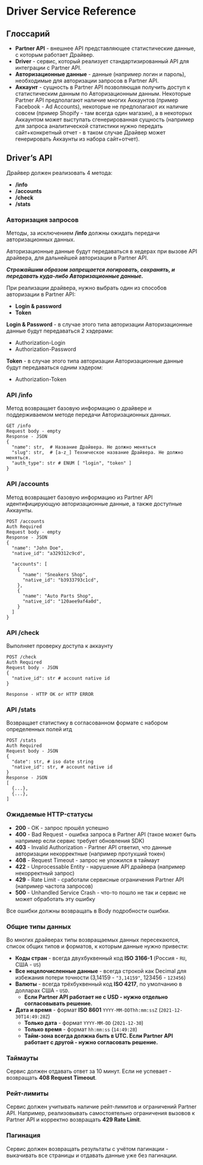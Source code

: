 # Driver Service Reference

## Глоссарий

* **Partner API** - внешнее API представляющее статистические данные, с которым работает Драйвер.
* **Driver** - сервис, который реализует стандартизированный API для интеграции с Partner API.
* **Авторизационные данные** - данные (например логин и пароль), необходимые для авторизации запросов в Partner API.
* **Аккаунт** - сущность в Partner API позволяющая получить доступ к статистическим данным по Авторизационным данным.
  Некоторые Partner API предполагают наличие многих Аккаунтов (пример Facebook - Ad Accounts), некоторые не предполагают
  их наличие совсем (пример Shopify - там всегда один магазин), а в некоторых Аккаунтом может выступать сгенерированная
  сущность (например для запроса аналитической статистики нужно передать сайт+конкретный отчет - в таком случае Драйвер
  может генерировать Аккаунты из набора сайт+отчет).

## Driver’s API

Драйвер должен реализовать 4 метода:

* **/info**
* **/accounts**
* **/check**
* **/stats**

### Авторизация запросов

Методы, за исключением **/info** должны ожидать передачи авторизационных данных.

Авторизационные данные будут передаваться в хедерах при вызове API драйвера, для дальнейшей авторизации в Partner API.

***Строжайшим образом запрещается логировать, сохранять, и передавать куда-либо Авторизационные данные.***

При реализации драйвера, нужно выбрать один из способов авторизации в Partner API:

* **Login & password**
* **Token**

**Login & Password** - в случае этого типа авторизации Авторизационные данные будут передаваться 2 хэдерами:

* Authorization-Login
* Authorization-Password

**Token** - в случае этого типа авторизации Авторизационные данные будут передаваться одним хэдером:

* Authorization-Token

### API /info

Метод возвращает базовую информацию о драйвере и поддерживаемом методе передачи Авторизационных данных.

```
GET /info
Request body - empty
Response - JSON
{
  "name": str,  # Название Драйвера. Не должно меняться  
  "slug": str,  # [a-z_] Техническое название Драйвера. Не должно меняться. 
  "auth_type": str # ENUM [ "login", "token" ] 
}
```

### API /accounts

Метод возвращает базовую информацию из Partner API идентифицирующую авторизационные данные, а также доступные Аккаунты.

```
POST /accounts
Auth Required
Request body - empty
Response - JSON
{
  "name": "John Doe",
  "native_id": "a329312c9cd",
  
  "accounts": [
    {
      "name": "Sneakers Shop",  
      "native_id": "b3933793c1cd",  
    },
    {
      "name": "Auto Parts Shop",  
      "native_id": "120aee9af4a0d",  
    }
  ]
}
```

### API /check

Выполняет проверку доступа к аккаунту

```
POST /check
Auth Required
Request body - JSON
{
  "native_id": str # account native id 
}

Response - HTTP OK or HTTP ERROR
```

### API /stats

Возвращает статистику в согласованном формате с набором определенных полей итд

```
POST /stats
Auth Required
Request body - JSON
{
  "date": str, # iso date string
  "native_id": str, # account native id 
}
Response - JSON
[
  {...},
  {...},
]
```

### Ожидаемые HTTP-статусы

* **200** - OK - запрос прошёл успешно
* **400** - Bad Request - ошибка запроса в Partner API (такое может быть например если сервис требует обновления SDK)
* **403** - Invalid Authorization - Partner API ответил, что данные авторизации некорректные (например протухший токен)
* **408** - Request Timeout - запрос не уложился в таймаут
* **422** - Unprocessable Entity - нарушение API драйвера (например некорректный запрос)
* **429** - Rate Limit - сработали сервисные ограничения Partner API (например частота запросов)
* **500** - Unhandled Service Crash - что-то пошло не так и сервис не может обработать эту ошибку

Все ошибки должны возвращать в Body подробности ошибки.

### Общие типы данных

Во многих драйверах типы возвращаемых данных пересекаются, список общих типов и форматов, к которым данные нужно
привести:

* **Коды стран** - всегда двухбуквенный код **ISO 3166-1** (Россия - `RU`, США - `US`)
* **Все нецелочисленные данные** - всегда строкой как Decimal для избежания потери точности (3,14159 - `"3,14159"`,
  123456 - `123456`)
* **Валюты** - всегда трёхбуквенный код **ISO 4217**, по умолчанию в долларах США - `USD`. 
    * **Если Partner API работает не с USD - нужно отдельно согласовывать решение.**
* **Дата и время** - формат **ISO 8601** `YYYY-MM-DDThh:mm:ssZ` (`2021-12-30T14:49:28Z`)
    * **Только дата** - формат `YYYY-MM-DD` (`2021-12-30`)
    * **Только время** - формат `hh:mm:ss` (`14:49:28`)
    * **Тайм-зона всегда должна быть в UTC. Если Partner API работает с другой - нужно согласовать решение.**

### Таймауты

Сервис должен отдавать ответ за 10 минут. Если не успевает - возвращать **408 Request Timeout**.

### Рейт-лимиты

Сервис должен учитывать наличие рейт-лимитов и ограничений Partner API. 
Например, реализовывать самостоятельно ограничения вызовов к Partner API и корректно возвращать **429 Rate Limit**.

### Пагинация

Сервис должен возвращать результаты с учётом пагинации - выкачивать все страницы и отдавать данные уже без пагинации.
